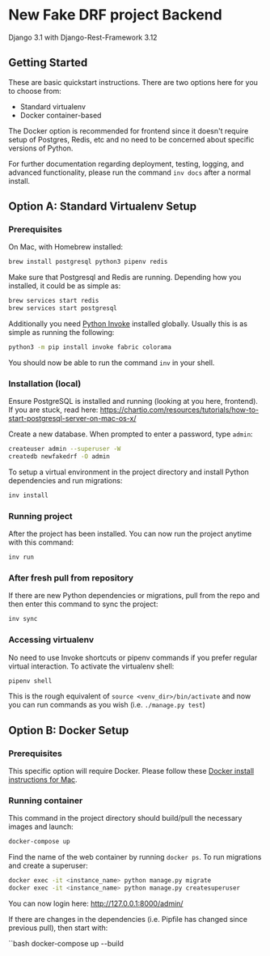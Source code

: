 # New Fake DRF project Backend

Django 3.1 with Django-Rest-Framework 3.12

## Getting Started

These are basic quickstart instructions. There are two options here for you to choose from:

- Standard virtualenv
- Docker container-based

The Docker option is recommended for frontend since it doesn't require setup of Postgres, Redis, etc and no need to be concerned about specific versions of Python.

For further documentation regarding deployment, testing, logging, and advanced functionality, please run the command `inv docs` after a normal install.

## Option A: Standard Virtualenv Setup

### Prerequisites

On Mac, with Homebrew installed:

```sh
brew install postgresql python3 pipenv redis
```

Make sure that Postgresql and Redis are running. Depending how you installed, it could be as simple as:

```bash
brew services start redis
brew services start postgresql
```

Additionally you need [Python Invoke](http://www.pyinvoke.org/) installed globally. Usually this is as simple as running the following:

```sh
python3 -m pip install invoke fabric colorama
```

You should now be able to run the command `inv` in your shell.

### Installation (local)

Ensure PostgreSQL is installed and running (looking at you here, frontend). If you are stuck, read here:
https://chartio.com/resources/tutorials/how-to-start-postgresql-server-on-mac-os-x/

Create a new database. When prompted to enter a password, type `admin`:

```sh
createuser admin --superuser -W
createdb newfakedrf -O admin
```

To setup a virtual environment in the project directory and install Python dependencies and run migrations:

```sh
inv install
```

### Running project

After the project has been installed. You can now run the project anytime with this command:

```sh
inv run
```

### After fresh pull from repository

If there are new Python dependencies or migrations, pull from the repo and then enter this command to sync the project:

```sh
inv sync
```

### Accessing virtualenv

No need to use Invoke shortcuts or pipenv commands if you prefer regular virtual interaction. To activate the virtualenv shell: 

```sh
pipenv shell
```

This is the rough equivalent of `source <venv_dir>/bin/activate` and now you can run commands as you wish (i.e. `./manage.py test`)

## Option B: Docker Setup

### Prerequisites

This specific option will require Docker. Please follow these [Docker install instructions for Mac](https://docs.docker.com/docker-for-mac/install/).

### Running container

This command in the project directory should build/pull the necessary images and launch:

```bash
docker-compose up
```

Find the name of the web container by running `docker ps`. To run migrations and create a superuser:

```bash
docker exec -it <instance_name> python manage.py migrate
docker exec -it <instance_name> python manage.py createsuperuser
```

You can now login here: http://127.0.0.1:8000/admin/

If there are changes in the dependencies (i.e. Pipfile has changed since previous pull), then start with:

``bash
docker-compose up --build
```
